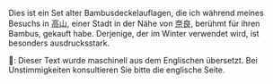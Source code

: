 <p>Dies ist ein Set alter Bambusdeckelauflagen, die ich während meines Besuchs in <abbr title="Takayama">高山</abbr>, einer Stadt in der Nähe von <abbr title="Nara">奈良</abbr>, berühmt für ihren Bambus, gekauft habe. Derjenige, der im Winter verwendet wird, ist besonders ausdrucksstark.</p>
👾: Dieser Text wurde maschinell aus dem Englischen übersetzt. Bei Unstimmigkeiten konsultieren Sie bitte die englische Seite.
